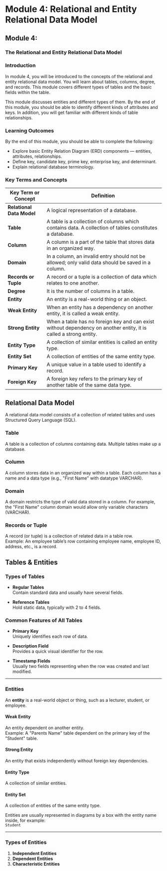 # Module 4: Relational and Entity Relational Data Model

## Module 4:  
### The Relational and Entity Relational Data Model

### Introduction

In module 4, you will be introduced to the concepts of the relational and entity relational data model. You will learn about tables, columns, degree, and records. This module covers different types of tables and the basic fields within the table.

This module discusses entities and different types of them. By the end of this module, you should be able to identify different kinds of attributes and keys. In addition, you will get familiar with different kinds of table relationships.

### Learning Outcomes

By the end of this module, you should be able to complete the following:

- Explore basic Entity Relation Diagram (ERD) components — entities, attributes, relationships.
- Define key, candidate key, prime key, enterprise key, and determinant.
- Explain relational database terminology.

### Key Terms and Concepts

| Key Term or Concept   | Definition                                                                                  |
|----------------------|---------------------------------------------------------------------------------------------|
| **Relational Data Model** | A logical representation of a database.                                                  |
| **Table**            | A table is a collection of columns which contains data. A collection of tables constitutes a database. |
| **Column**           | A column is a part of the table that stores data in an organized way.                       |
| **Domain**           | In a column, an invalid entry should not be allowed; only valid data should be saved in a column. |
| **Records or Tuple** | A record or a tuple is a collection of data which relates to one another.                   |
| **Degree**           | It is the number of columns in a table.                                                    |
| **Entity**           | An entity is a real-world thing or an object.                                              |
| **Weak Entity**      | When an entity has a dependency on another entity, it is called a weak entity.             |
| **Strong Entity**    | When a table has no foreign key and can exist without dependency on another entity, it is called a strong entity. |
| **Entity Type**      | A collection of similar entities is called an entity type.                                |
| **Entity Set**       | A collection of entities of the same entity type.                                         |
| **Primary Key**      | A unique value in a table used to identify a record.                                      |
| **Foreign Key**      | A foreign key refers to the primary key of another table of the same data type.           |

## Relational Data Model

A relational data model consists of a collection of related tables and uses Structured Query Language (SQL).

### Table
A table is a collection of columns containing data. Multiple tables make up a database.

### Column
A column stores data in an organized way within a table. Each column has a name and a data type (e.g., "First Name" with datatype VARCHAR).

### Domain
A domain restricts the type of valid data stored in a column. For example, the "First Name" column domain would allow only variable characters (VARCHAR).

### Records or Tuple
A record (or tuple) is a collection of related data in a table row.  
Example: An employee table’s row containing employee name, employee ID, address, etc., is a record.

## Tables & Entities

### Types of Tables

- **Regular Tables**  
  Contain standard data and usually have several fields.

- **Reference Tables**  
  Hold static data, typically with 2 to 4 fields.

### Common Features of All Tables

- **Primary Key**  
  Uniquely identifies each row of data.

- **Description Field**  
  Provides a quick visual identifier for the row.

- **Timestamp Fields**  
  Usually two fields representing when the row was created and last modified.

---

### Entities

An **entity** is a real-world object or thing, such as a lecturer, student, or employee.

#### Weak Entity  
An entity dependent on another entity.  
Example: A "Parents Name" table dependent on the primary key of the "Student" table.

#### Strong Entity  
An entity that exists independently without foreign key dependencies.

#### Entity Type  
A collection of similar entities.

#### Entity Set  
A collection of entities of the same entity type.

Entities are usually represented in diagrams by a box with the entity name inside, for example:  
`Student`

---

### Types of Entities

1. **Independent Entities**  
2. **Dependent Entities**  
3. **Characteristic Entities**

